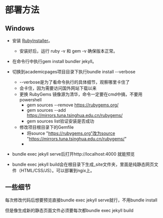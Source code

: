 # 部署方法
## Windows
- 安装 [RubyInstaller](https://rubyinstaller.org/downloads/)。
  - 安装好后，运行 ruby -v 和 gem -v 确保版本正常。

- 在命令行中执行gem install bundler jekyll。

- 切换到academicpages项目目录下执行bundle install --verbose
    - --verbose是为了看命令执行的具体细节，观察哪里卡住了
    - 会卡住，因为需要访问国外网站下载以来
    - 更换 RubyGems 镜像源为清华，命令一定要在cmd中搞，不要用powershell
      - gem sources --remove https://rubygems.org/
      - gem sources --add https://mirrors.tuna.tsinghua.edu.cn/rubygems/
      - gem sources list验证安装是否成功
    - 修改项目根目录下的Gemfile
      - 将source "https://rubygems.org"改为source "https://mirrors.tuna.tsinghua.edu.cn/rubygems/"
      - 
- bundle exec jekyll serve后打开http://localhost:4000 就能预览

- bundle exec jekyll build会在根目录下生成_site文件夹，里面是纯静态网页文件（HTML/CSS/JS）。可以部署到ngix上。

## 一些细节
每次修改代码后想要预览直接bundle exec jekyll serve就行，不用bundle install

但是像生成新的静态页面文件必须要每次都bundle exec jekyll build